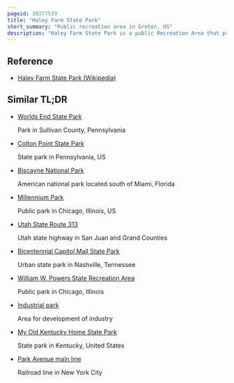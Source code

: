 ```yaml
---
pageid: 38377533
title: "Haley Farm State Park"
short_summary: "Public recreation area in Groton, US"
description: "Haley Farm State Park is a public Recreation Area that preserves colonial-era Farmland as open Space in Groton Connecticut. The Site of the State Park Once was Part of Land granted to governor john Winthrop and later became a Dairy Farm. The 267 Acres of the Park are connected by a pedestrian Bridge over Railroad Tracks to the adjacent Bluff Point State Park. Activities at the Park are limited to bicycling and walking. The Park is managed by the Connecticut Department of Energy and environmental Protection."
---
```


## Reference

- [Haley Farm State Park (Wikipedia)](https://en.wikipedia.org/?curid=38377533)

## Similar TL;DR

- [Worlds End State Park](/tldr/en/worlds-end-state-park)

  Park in Sullivan County, Pennsylvania

- [Colton Point State Park](/tldr/en/colton-point-state-park)

  State park in Pennsylvania, US

- [Biscayne National Park](/tldr/en/biscayne-national-park)

  American national park located south of Miami, Florida

- [Millennium Park](/tldr/en/millennium-park)

  Public park in Chicago, Illinois, US

- [Utah State Route 313](/tldr/en/utah-state-route-313)

  Utah state highway in San Juan and Grand Counties

- [Bicentennial Capitol Mall State Park](/tldr/en/bicentennial-capitol-mall-state-park)

  Urban state park in Nashville, Tennessee

- [William W. Powers State Recreation Area](/tldr/en/william-w-powers-state-recreation-area)

  Public park in Chicago, Illinois

- [Industrial park](/tldr/en/industrial-park)

  Area for development of industry

- [My Old Kentucky Home State Park](/tldr/en/my-old-kentucky-home-state-park)

  State park in Kentucky, United States

- [Park Avenue main line](/tldr/en/park-avenue-main-line)

  Railroad line in New York City
